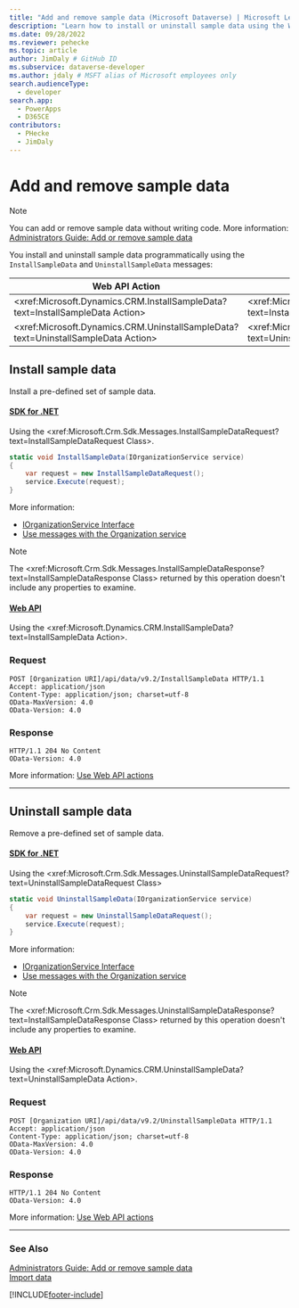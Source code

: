 ```yaml
---
title: "Add and remove sample data (Microsoft Dataverse) | Microsoft Learn" # Intent and product brand in a unique string of 43-59 chars including spaces
description: "Learn how to install or uninstall sample data using the Web API or Organization service." # 115-145 characters including spaces. This abstract displays in the search result.
ms.date: 09/28/2022
ms.reviewer: pehecke
ms.topic: article
author: JimDaly # GitHub ID
ms.subservice: dataverse-developer
ms.author: jdaly # MSFT alias of Microsoft employees only
search.audienceType: 
  - developer
search.app: 
  - PowerApps
  - D365CE
contributors:
  - PHecke
  - JimDaly
---
```


# Add and remove sample data

> [!NOTE]
> You can add or remove sample data without writing code. More information: [Administrators Guide: Add or remove sample data](/power-platform/admin/add-remove-sample-data)

You install and uninstall sample data programmatically using the `InstallSampleData` and  `UninstallSampleData` messages:

|Web API Action |SDK for .NET Class|
|--|--|
|<xref:Microsoft.Dynamics.CRM.InstallSampleData?text=InstallSampleData Action> |<xref:Microsoft.Crm.Sdk.Messages.InstallSampleDataRequest?text=InstallSampleDataRequest Class>|
|<xref:Microsoft.Dynamics.CRM.UninstallSampleData?text=UninstallSampleData Action>|<xref:Microsoft.Crm.Sdk.Messages.UninstallSampleDataRequest?text=UninstallSampleDataRequest Class>|

## Install sample data

Install a pre-defined set of sample data.

#### [SDK for .NET](#tab/sdk)

Using the <xref:Microsoft.Crm.Sdk.Messages.InstallSampleDataRequest?text=InstallSampleDataRequest Class>.

```csharp
static void InstallSampleData(IOrganizationService service)
{
    var request = new InstallSampleDataRequest();
    service.Execute(request);
}
```

More information:

- [IOrganizationService Interface](org-service/iorganizationservice-interface.md)
- [Use messages with the Organization service](org-service/use-messages.md)

> [!NOTE]
> The <xref:Microsoft.Crm.Sdk.Messages.InstallSampleDataResponse?text=InstallSampleDataResponse Class> returned by this operation doesn't include any properties to examine.

#### [Web API](#tab/webapi)

Using the <xref:Microsoft.Dynamics.CRM.InstallSampleData?text=InstallSampleData Action>.

### Request

```http
POST [Organization URI]/api/data/v9.2/InstallSampleData HTTP/1.1
Accept: application/json
Content-Type: application/json; charset=utf-8
OData-MaxVersion: 4.0
OData-Version: 4.0
```

### Response

```http
HTTP/1.1 204 No Content
OData-Version: 4.0
```

More information: [Use Web API actions](webapi/use-web-api-actions.md)

---

## Uninstall sample data

Remove a pre-defined set of sample data.

#### [SDK for .NET](#tab/sdk)

Using the <xref:Microsoft.Crm.Sdk.Messages.UninstallSampleDataRequest?text=UninstallSampleDataRequest Class>

```csharp
static void UninstallSampleData(IOrganizationService service)
{
    var request = new UninstallSampleDataRequest();
    service.Execute(request);
}
```

More information:

- [IOrganizationService Interface](org-service/iorganizationservice-interface.md)
- [Use messages with the Organization service](org-service/use-messages.md)

> [!NOTE]
> The <xref:Microsoft.Crm.Sdk.Messages.UninstallSampleDataResponse?text=InstallSampleDataResponse Class> returned by this operation doesn't include any properties to examine.

#### [Web API](#tab/webapi)

Using the <xref:Microsoft.Dynamics.CRM.UninstallSampleData?text=UninstallSampleData Action>.

### Request

```http
POST [Organization URI]/api/data/v9.2/UninstallSampleData HTTP/1.1
Accept: application/json
Content-Type: application/json; charset=utf-8
OData-MaxVersion: 4.0
OData-Version: 4.0
```
### Response

```http
HTTP/1.1 204 No Content
OData-Version: 4.0
```

More information: [Use Web API actions](webapi/use-web-api-actions.md)

---

### See Also

[Administrators Guide: Add or remove sample data](/power-platform/admin/add-remove-sample-data)<br />
[Import data](import-data.md)

[!INCLUDE[footer-include](../../includes/footer-banner.md)]